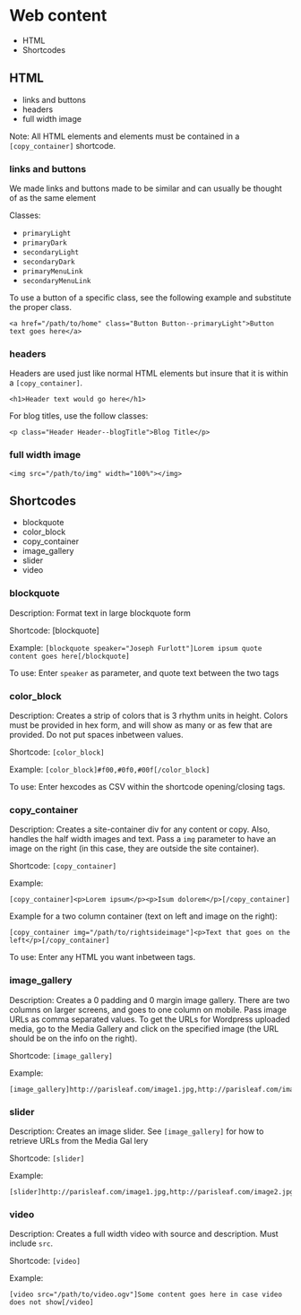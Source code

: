 # Web content

- HTML 
- Shortcodes

## HTML

- links and buttons
- headers
- full width image

Note: All HTML elements and elements must be contained in a `[copy_container]` shortcode.

### links and buttons

We made links and buttons made to be similar and can usually be thought of as the same element

Classes:

- `primaryLight`
- `primaryDark`
- `secondaryLight`
- `secondaryDark`
- `primaryMenuLink`
- `secondaryMenuLink`

To use a button of a specific class, see the following example and substitute the proper class.

```
<a href="/path/to/home" class="Button Button--primaryLight">Button text goes here</a>
```


### headers

Headers are used just like normal HTML elements but insure that it is within a `[copy_container]`.

```
<h1>Header text would go here</h1>
```

For blog titles, use the follow classes:

```
<p class="Header Header--blogTitle">Blog Title</p>
```

### full width image

```
<img src="/path/to/img" width="100%"></img>
```

## Shortcodes

- blockquote
- color_block
- copy_container
- image_gallery
- slider
- video

### blockquote

Description: Format text in large blockquote form

Shortcode: [blockquote]

Example: `[blockquote speaker="Joseph Furlott"]Lorem ipsum quote content goes here[/blockquote]`

To use: Enter `speaker` as parameter, and quote text between the two tags

### color_block

Description: Creates a strip of colors that is 3 rhythm units in height.  Colors must be provided in hex form, and will show as many or as few that are provided. Do not put spaces inbetween values.

Shortcode: `[color_block]`

Example: `[color_block]#f00,#0f0,#00f[/color_block]`

To use: Enter hexcodes as CSV within the shortcode opening/closing tags.

### copy_container

Description: Creates a site-container div for any content or copy.  Also, handles the half width images and text.  Pass a `img` parameter to have an image on the right (in this case, they are outside the site container).

Shortcode: `[copy_container]`

Example:

```
[copy_container]<p>Lorem ipsum</p><p>Isum dolorem</p>[/copy_container]
```

Example for a two column container (text on left and image on the right):

```
[copy_container img="/path/to/rightsideimage"]<p>Text that goes on the left</p>[/copy_container]
```

To use: Enter any HTML you want inbetween tags.

### image_gallery

Description: Creates a 0 padding and 0 margin image gallery.  There are two columns on larger screens, and goes to one column on mobile.  Pass image URLs as comma separated values.  To get the URLs for Wordpress uploaded media, go to the Media Gallery and click on the specified image (the URL should be on the info on the right).

Shortcode: `[image_gallery]`

Example: 

```
[image_gallery]http://parisleaf.com/image1.jpg,http://parisleaf.com/image2.jpg,http://parisleaf.com/image3.jpg[/image_gallery]
```

### slider

Description: Creates an image slider. See `[image_gallery]` for how to retrieve URLs from the Media Gal
lery

Shortcode: `[slider]`

Example:

```
[slider]http://parisleaf.com/image1.jpg,http://parisleaf.com/image2.jpg,http://parisleaf.com/image3.jpg[/slider]
```

### video

Description: Creates a full width video with source and description.  Must include `src`.

Shortcode: `[video]`

Example:

```
[video src="/path/to/video.ogv"]Some content goes here in case video does not show[/video]
```
